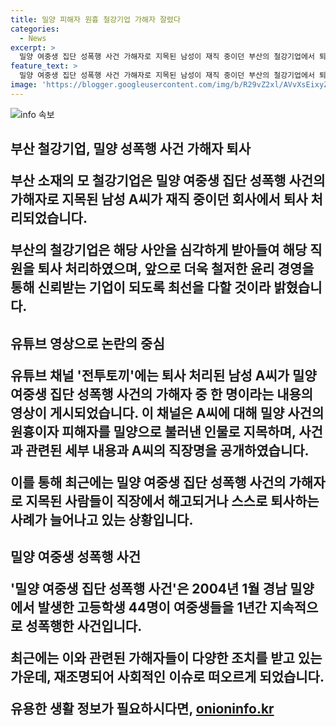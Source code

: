 ```yaml
---
title: 밀양 피해자 원흉 철강기업 가해자 잘렸다
categories:
  - News
excerpt: >
  밀양 여중생 집단 성폭행 사건 가해자로 지목된 남성이 재직 중이던 부산의 철강기업에서 퇴사 처리됐다. 해당 기업은 논란이 된 사안에 대해 심각하게 받아들인 뒤 해당 직원을 퇴사 처리했으며, 더불어 철저한 윤리 경영을 약속했다. 이와 더불어 다른 기업에서도 가해자로 지목된 사람들이 해고나 퇴사하는 사례가 나오고 있는 가운데, 해당 사건은 2004년 발생한 것으로서 계속해서 사회적 이슈로 부각되고 있다.
feature_text: >
  밀양 여중생 집단 성폭행 사건 가해자로 지목된 남성이 재직 중이던 부산의 철강기업에서 퇴사 처리됐다. 해당 기업은 논란이 된 사안에 대해 심각하게 받아들인 뒤 해당 직원을 퇴사 처리했으며, 더불어 철저한 윤리 경영을 약속했다. 이와 더불어 다른 기업에서도 가해자로 지목된 사람들이 해고나 퇴사하는 사례가 나오고 있는 가운데, 해당 사건은 2004년 발생한 것으로서 계속해서 사회적 이슈로 부각되고 있다.
image: 'https://blogger.googleusercontent.com/img/b/R29vZ2xl/AVvXsEixyZcFfHzMRdzZMjFBmAUKJYCLCGyLL1o632UiGVXcaFdKo_bkvkuCioo0uUKlGfBVcT3P84aROyZIXSBEx3Aw5nCQ3pTgDom1WDC4m8eifvWiAmWEEVb4x6G_l8C0QH225ldMjyaFvpxGEBGNO37VmDTDMHGhJPq73UglMfDca1-0aw/s1600/blogspot.png'
---
```


<p><img src="https://blogger.googleusercontent.com/img/b/R29vZ2xl/AVvXsEixyZcFfHzMRdzZMjFBmAUKJYCLCGyLL1o632UiGVXcaFdKo_bkvkuCioo0uUKlGfBVcT3P84aROyZIXSBEx3Aw5nCQ3pTgDom1WDC4m8eifvWiAmWEEVb4x6G_l8C0QH225ldMjyaFvpxGEBGNO37VmDTDMHGhJPq73UglMfDca1-0aw/s1600/blogspot.png" alt="info 속보" /></p>

<p><h2 data-ke-size="size26">부산 철강기업, 밀양 성폭행 사건 가해자 퇴사</2></p>

<p>부산 소재의 모 철강기업은 밀양 여중생 집단 성폭행 사건의 가해자로 지목된 남성 A씨가 재직 중이던 회사에서 퇴사 처리되었습니다.</p>

<p data-ke-size="size16">부산의 철강기업은 해당 사안을 심각하게 받아들여 해당 직원을 퇴사 처리하였으며, 앞으로 더욱 철저한 윤리 경영을 통해 신뢰받는 기업이 되도록 최선을 다할 것이라 밝혔습니다.</p>

<p><h2 data-ke-size="size26">유튜브 영상으로 논란의 중심</2></p>

<p>유튜브 채널 '전투토끼'에는 퇴사 처리된 남성 A씨가 밀양 여중생 집단 성폭행 사건의 가해자 중 한 명이라는 내용의 영상이 게시되었습니다. 이 채널은 A씨에 대해 밀양 사건의 원흉이자 피해자를 밀양으로 불러낸 인물로 지목하며, 사건과 관련된 세부 내용과 A씨의 직장명을 공개하였습니다.</p>

<p data-ke-size="size16">이를 통해 최근에는 밀양 여중생 집단 성폭행 사건의 가해자로 지목된 사람들이 직장에서 해고되거나 스스로 퇴사하는 사례가 늘어나고 있는 상황입니다.</p>

<p><h2 data-ke-size="size26">밀양 여중생 성폭행 사건</2></p>

<p>'밀양 여중생 집단 성폭행 사건'은 2004년 1월 경남 밀양에서 발생한 고등학생 44명이 여중생들을 1년간 지속적으로 성폭행한 사건입니다.</p>

<p data-ke-size="size16">최근에는 이와 관련된 가해자들이 다양한 조치를 받고 있는 가운데, 재조명되어 사회적인 이슈로 떠오르게 되었습니다.</p>
유용한 생활 정보가 필요하시다면, <a href="https://onioninfo.kr" rel="dofollow">onioninfo.kr</a>


